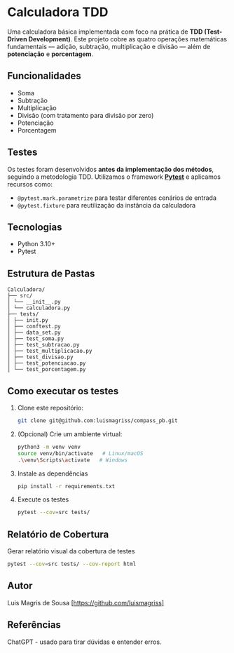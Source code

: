 #  Calculadora TDD

Uma calculadora básica implementada com foco na prática de **TDD (Test-Driven Development)**. Este projeto cobre as quatro operações matemáticas fundamentais — adição, subtração, multiplicação e divisão — além de **potenciação** e **porcentagem**.

##  Funcionalidades

-  Soma
-  Subtração
-  Multiplicação
-  Divisão (com tratamento para divisão por zero)
-  Potenciação
-  Porcentagem

##  Testes

Os testes foram desenvolvidos **antes da implementação dos métodos**, seguindo a metodologia TDD. Utilizamos o framework [**Pytest**](https://docs.pytest.org/) e aplicamos recursos como:

- `@pytest.mark.parametrize` para testar diferentes cenários de entrada
- `@pytest.fixture` para reutilização da instância da calculadora

##  Tecnologias

- Python 3.10+
- Pytest

##  Estrutura de Pastas
   ```plaintext
   Calculadora/
   ├── src/
   │ └── __init__.py
   │ └── calculadora.py
   ├── tests/
   │ ├── init.py
   │ ├── conftest.py
   │ ├── data_set.py
   │ ├── test_soma.py
   │ ├── test_subtracao.py
   │ ├── test_multiplicacao.py
   │ ├── test_divisao.py
   │ ├── test_potenciacao.py
   │ └── test_porcentagem.py
````


##  Como executar os testes
1. Clone este repositório:
   ```bash
   git clone git@github.com:luismagriss/compass_pb.git
   ````
2. (Opcional) Crie um ambiente virtual:
   ```bash      
   python3 -m venv venv
   source venv/bin/activate   # Linux/macOS
   .\venv\Scripts\activate   # Windows
   
4. Instale as dependências
   ```bash
   pip install -r requirements.txt
   ```
5. Execute os testes
   ```bash
   pytest --cov=src tests/

## Relatório de Cobertura
Gerar relatório visual da cobertura de testes
```bash
pytest --cov=src tests/ --cov-report html
```
## Autor
Luis Magris de Sousa
[https://github.com/luismagriss]

## Referências
ChatGPT - usado para tirar dúvidas e entender erros.
